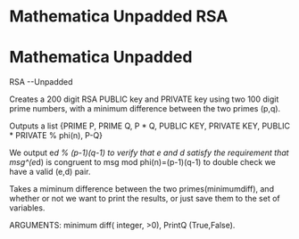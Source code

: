# Mathematica Unpadded RSA
# Mathematica Unpadded 

RSA
--Unpadded

Creates a 200 digit RSA PUBLIC key and PRIVATE key using two 100 digit prime numbers, with a minimum difference between the two primes (p,q).

Outputs a list {PRIME P, PRIME Q, P * Q, PUBLIC KEY, PRIVATE KEY, PUBLIC * PRIVATE % phi(n), P-Q}

We output e*d % (p-1)(q-1) to verify that e and d satisfy the requirement that msg^(e*d) is congruent to msg mod phi(n)=(p-1)(q-1) to double check we have a valid (e,d) pair.

Takes a miminum difference between the two primes(minimumdiff), and whether or not we want to print the results, or just save them to the set of variables.

ARGUMENTS: minimum diff( integer, >0), PrintQ (True,False). 
